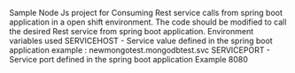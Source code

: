 Sample Node Js project for Consuming Rest service calls from spring boot application in a open shift environment.
The code should be modified to call the desired Rest service from spring boot application.
Environment variables used
SERVICEHOST  - Service value defined in the spring boot application
  example : newmongotest.mongodbtest.svc
SERVICEPORT  - Service port defined in the spring boot application
  Example  8080

 
